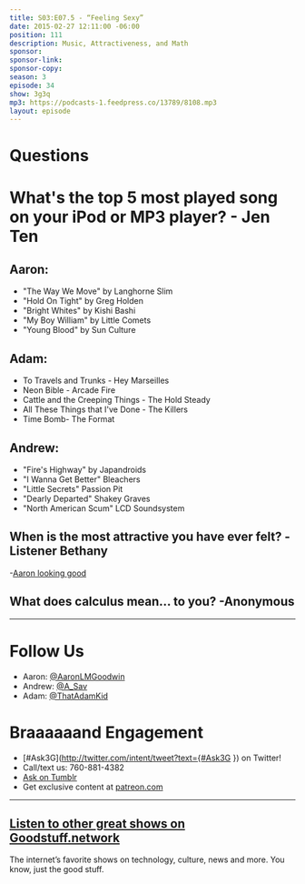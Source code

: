 ```yaml
---
title: S03:E07.5 - “Feeling Sexy”
date: 2015-02-27 12:11:00 -06:00
position: 111
description: Music, Attractiveness, and Math
sponsor: 
sponsor-link: 
sponsor-copy: 
season: 3
episode: 34
show: 3g3q
mp3: https://podcasts-1.feedpress.co/13789/8108.mp3
layout: episode
---
```


# Questions

# What's the top 5 most played song on your iPod or MP3 player? - Jen Ten

## Aaron:
- "The Way We Move" by Langhorne Slim
- "Hold On Tight" by Greg Holden
- "Bright Whites" by Kishi Bashi
- "My Boy William" by Little Comets
- "Young Blood" by Sun Culture

## Adam:
- To Travels and Trunks - Hey Marseilles
- Neon Bible - Arcade Fire
- Cattle and the Creeping Things - The Hold Steady
- All These Things that I've Done - The Killers
- Time Bomb- The Format

## Andrew:
- "Fire's Highway" by Japandroids
- "I Wanna Get Better" Bleachers
- "Little Secrets" Passion Pit
- "Dearly Departed" Shakey Graves
- "North American Scum" LCD Soundsystem

## When is the most attractive you have ever felt? -Listener Bethany
-[Aaron looking good](https://www.facebook.com/photo.php?fbid=10150141641444051&l=03361cd702)

## What does calculus mean... to you? -Anonymous

***

# Follow Us
* Aaron: [@AaronLMGoodwin](http://twitter.com/aaronlmgoodwin)
* Andrew: [@A_Sav](http://twitter.com/a_sav)
* Adam: [@ThatAdamKid](http://twitter.com/thatadamkid)

# Braaaaaand Engagement
* [#Ask3G](http://twitter.com/intent/tweet?text={#Ask3G }) on Twitter!
* Call/text us: 760-881-4382
* [Ask on Tumblr](http://3g3q.co/ask)
* Get exclusive content at [patreon.com](http://www.patreon.com/3g3q)

***

## [Listen to other great shows on Goodstuff.network](http://goodstuff.network/)
The internet’s favorite shows on technology, culture, news and more. You know, just the good stuff.
